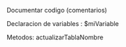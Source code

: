 Documentar codigo (comentarios)




Declaracion de variables : $miVariable

Metodos: actualizarTablaNombre
